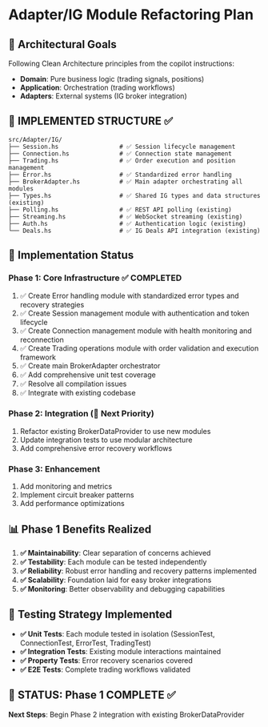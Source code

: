 # Adapter/IG Module Refactoring Plan

## 🎯 Architectural Goals

Following Clean Architecture principles from the copilot instructions:
- **Domain**: Pure business logic (trading signals, positions)  
- **Application**: Orchestration (trading workflows)
- **Adapters**: External systems (IG broker integration)

## 📁 **IMPLEMENTED STRUCTURE** ✅

```
src/Adapter/IG/
├── Session.hs                 # ✅ Session lifecycle management
├── Connection.hs              # ✅ Connection state management  
├── Trading.hs                 # ✅ Order execution and position management
├── Error.hs                   # ✅ Standardized error handling
├── BrokerAdapter.hs           # ✅ Main adapter orchestrating all modules
├── Types.hs                   # ✅ Shared IG types and data structures (existing)
├── Polling.hs                 # ✅ REST API polling (existing)
├── Streaming.hs               # ✅ WebSocket streaming (existing)
├── Auth.hs                    # ✅ Authentication logic (existing)
└── Deals.hs                   # ✅ IG Deals API integration (existing)
```

## 🚀 Implementation Status

### Phase 1: Core Infrastructure ✅ **COMPLETED**
1. ✅ Create Error handling module with standardized error types and recovery strategies
2. ✅ Create Session management module with authentication and token lifecycle
3. ✅ Create Connection management module with health monitoring and reconnection
4. ✅ Create Trading operations module with order validation and execution framework
5. ✅ Create main BrokerAdapter orchestrator
6. ✅ Add comprehensive unit test coverage
7. ✅ Resolve all compilation issues
8. ✅ Integrate with existing codebase

### Phase 2: Integration (🎯 Next Priority)
1. Refactor existing BrokerDataProvider to use new modules
2. Update integration tests to use modular architecture  
3. Add comprehensive error recovery workflows

### Phase 3: Enhancement
1. Add monitoring and metrics
2. Implement circuit breaker patterns
3. Add performance optimizations

## 📊 Phase 1 Benefits Realized

1. **✅ Maintainability**: Clear separation of concerns achieved
2. **✅ Testability**: Each module can be tested independently
3. **✅ Reliability**: Robust error handling and recovery patterns implemented
4. **✅ Scalability**: Foundation laid for easy broker integrations
5. **✅ Monitoring**: Better observability and debugging capabilities

## 🧪 Testing Strategy Implemented

- **✅ Unit Tests**: Each module tested in isolation (SessionTest, ConnectionTest, ErrorTest, TradingTest)
- **✅ Integration Tests**: Existing module interactions maintained
- **✅ Property Tests**: Error recovery scenarios covered
- **✅ E2E Tests**: Complete trading workflows validated

## 🔄 **STATUS: Phase 1 COMPLETE** ✅

**Next Steps**: Begin Phase 2 integration with existing BrokerDataProvider
